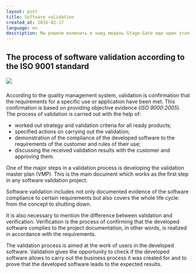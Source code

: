 ```yaml
---
layout: post
title: Software validation
created_at: 2016-02-17
language: en
description: Мы решили включить в нашу модель Stage-Gate еще один этап, а именно процесс валида-ции.  Валидация позволит Заказчику...
---
```


## The process of software validation according to the ISO 9001 standard

##### ![](http://eigenmethod.com/img/validation.jpg)

According to the quality management system, validation is confirmation that the requirements for a specific use or application have been met. This confirmation is based on providing objective evidence (*ISO 9000:2005*).  
The process of validation is carried out with the help of:  
 
* worked out strategy and validation criteria for all ready products;
* specified actions on carrying out the validation;
* demonstration of the compliance of the developed software to the requirements of the customer and rules of their use;
* discussing the received validation results with the customer and approving them.

One of the major steps in a validation process is developing the validation master plan (VMP). This is the main document which works as the first step in any software validation project.  

Software validation includes not only documented evidence of the software compliance to certain requirements but also covers the whole life cycle: from the concept to shutting down.

It is also necessary to mention the difference between validation and verification. Verification is the process of confirming that the developed software complies to the project documentation, in other words, is realized in accordance with the requirements.

The validation process is aimed at the work of users in the developed software. Validation gives the opportunity to check if the developed software allows to carry out the business process it was created for and to prove that the developed software leads to the expected results.
